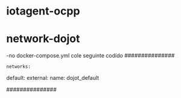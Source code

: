 # iotagent-ocpp

# network-dojot
 -no docker-compose.yml cole seguinte codído
 ###############

	networks:
  default:
    external:
      name: dojot_default

 ###############